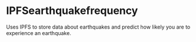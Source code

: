 # IPFSearthquakefrequency
Uses IPFS to store data about earthquakes and predict how likely you are to experience an earthquake.
